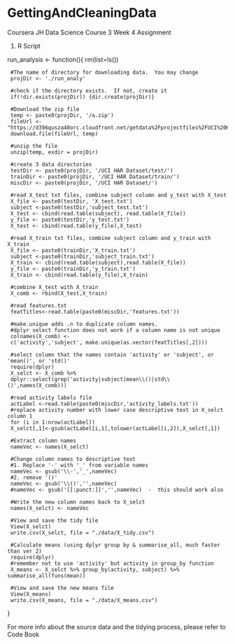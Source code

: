 # GettingAndCleaningData
Coursera JH Data Science Course 3 Week 4 Assignment
1.  R Script

run_analysis <- function(){
     rm(list=ls())
     
     #The name of directory for downloading data.  You may change
     projDir <- './run_analy'
     
     #check if the directory exists.  If not, create it
     if(!dir.exists(projDir)) {dir.create(projDir)}
     
     #Download the zip file
     temp <- paste0(projDir, '/a.zip')
     fileUrl <-"https://d396qusza40orc.cloudfront.net/getdata%2Fprojectfiles%2FUCI%20HAR%20Dataset.zip"
     download.file(fileUrl, temp)
     
     #unzip the file
     unzip(temp, exdir = projDir)
     
     #create 3 data directories 
     testDir <- paste0(projDir, '/UCI HAR Dataset/test/')
     trainDir <- paste0(projDir, '/UCI HAR Dataset/train/')
     miscDir <- paste0(projDir, '/UCI HAR Dataset/')
     
     #read X_test txt files, combine subject column and y_test with X_test
     X_file <- paste0(testDir, 'X_test.txt')    
     subject <-paste0(testDir,'subject_test.txt')
     X_test <- cbind(read.table(subject), read.table(X_file))
     y_file <- paste0(testDir,'y_test.txt')
     X_test <- cbind(read.table(y_file),X_test)
     
     #read X_train txt files, combine subject column and y_train with X_train
     X_file <- paste0(trainDir,'X_train.txt')
     subject <-paste0(trainDir,'subject_train.txt')
     X_train <- cbind(read.table(subject),read.table(X_file))
     y_file <- paste0(trainDir,'y_train.txt')
     X_train <- cbind(read.table(y_file),X_train)
     
     #combine X_test with X_train
     X_comb <- rbind(X_test,X_train)
     
     #read features.txt
     featTitles<-read.table(paste0(miscDir,'features.txt'))
     
     #make.unique adds .n to duplicate column names. 
     #dplyr select function does not work if a column name is not unique
     colnames(X_comb) <- 
     c('activity','subject', make.unique(as.vector(featTitles[,2])))
     
     #select column that the names contain 'activity' or 'subject', or 'mean()', or 'std()'
     require(dplyr)
     X_selct <- X_comb %>% 
     dplyr::select(grep('activity|subject|mean\\()|std\\()',names(X_comb)))
     
     #read activity labels file
     actLabel <-read.table(paste0(miscDir,'activity_labels.txt'))
     #replace activity number with lower case descriptive text in X_selct column 1
     for (i in 1:nrow(actLabel)) 
     X_selct[,1]<-gsub(actLabel[i,1],tolower(actLabel[i,2]),X_selct[,1])
     
     #Extract column names 
     nameVec <- names(X_selct)
     
     #Change column names to descriptive text
     #1. Replace '-' with '_' from variable names
     nameVec <- gsub('\\-','_',nameVec)
     #2. remove '()'
     nameVec <- gsub('\\()','',nameVec) 
     #nameVec <- gsub('[[:punct:]]','',nameVec)  -  this should work also
     
     #Write the new column names back to X_selct
     names(X_selct) <- nameVec
     
     #View and save the tidy file
     View(X_selct)
     write.csv(X_selct, file = "./data/X_tidy.csv")

     #Calculate means (using dplyr group by & summarise_all, much faster than ver 2)
     require(dplyr)
     #remember not to use 'activity' but activity in group_by function
     X_means <- X_selct %>% group_by(activity, subject) %>% summarise_all(funs(mean))
     
     #View and save the new means file
     View(X_means)
     write.csv(X_means, file = "./data/X_means.csv")
              
}


For more info about the source data and the tidying process, please refer to Code Book
